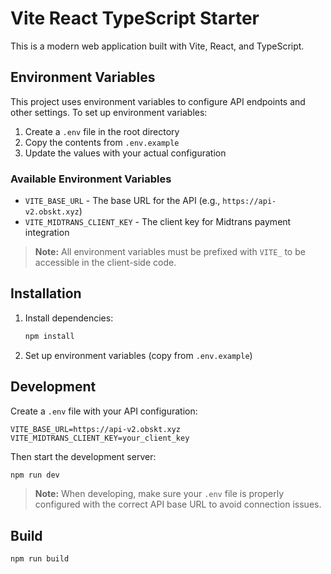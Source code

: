 # Vite React TypeScript Starter

This is a modern web application built with Vite, React, and TypeScript.

## Environment Variables

This project uses environment variables to configure API endpoints and other settings. To set up environment variables:

1. Create a `.env` file in the root directory
2. Copy the contents from `.env.example` 
3. Update the values with your actual configuration

### Available Environment Variables

- `VITE_BASE_URL` - The base URL for the API (e.g., `https://api-v2.obskt.xyz`)
- `VITE_MIDTRANS_CLIENT_KEY` - The client key for Midtrans payment integration

> **Note:** All environment variables must be prefixed with `VITE_` to be accessible in the client-side code.

## Installation

1. Install dependencies:
   ```bash
   npm install
   ```

2. Set up environment variables (copy from `.env.example`)

## Development

Create a `.env` file with your API configuration:
```
VITE_BASE_URL=https://api-v2.obskt.xyz
VITE_MIDTRANS_CLIENT_KEY=your_client_key
```

Then start the development server:
```bash
npm run dev
```

> **Note:** When developing, make sure your `.env` file is properly configured with the correct API base URL to avoid connection issues.

## Build

```bash
npm run build
```